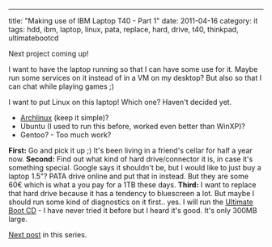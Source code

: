 ---
title: "Making use of IBM Laptop T40 - Part 1"
date: 2011-04-16
category: it
tags: hdd, ibm, laptop, linux, pata, replace, hard, drive, t40, thinkpad, ultimatebootcd

Next project coming up!

I want to have the laptop running so that I can have some use for it. Maybe run some services on it instead of in a VM on my desktop? But also so that I can chat while playing games ;)

I want to put Linux on this laptop! Which one? Haven't decided yet.

- [Archlinux](http://www.archlinux.org/ "archlinux") (keep it simple)?
- Ubuntu (I used to run this before, worked even better than WinXP)?
- Gentoo? - Too much work?

**First:** Go and pick it up ;) It's been living in a friend's cellar for half a year now. **Second:** Find out what kind of hard drive/connector it is, in case it's something special. Google says it shouldn't be, but I would like to just buy a laptop 1.5"? PATA drive online and put that in instead. But they are some 60€ which is what a you pay for a 1TB these days. **Third:** I want to replace that hard drive because it has a tendency to bluescreen a lot. But maybe I should run some kind of diagnostics on it first.. yes. I will run the [Ultimate Boot CD](http://www.ultimatebootcd.com/ "ubcd.com") \- I have never tried it before but I heard it's good. It's only 300MB large.

[Next post](http://www.guldmyr.com/blog/making-use-of-ibm-laptop-t40-%E2%80%93-part-2/ "next post") in this series.
